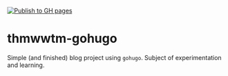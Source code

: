 [![Publish to GH pages](https://github.com/thmwwtm/thmwwtm-gohugo/actions/workflows/main.yml/badge.svg)](https://github.com/thmwwtm/thmwwtm-gohugo/actions/workflows/main.yml)

# thmwwtm-gohugo

Simple (and finished) blog project using `gohugo`.
Subject of experimentation and learning.

